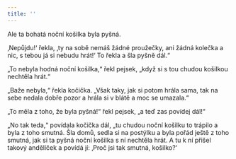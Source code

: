 ```yaml
---
title: ''
---
```


Ale ta bohatá noční košilka byla pyšná.

‚Nepůjdu!‘ řekla, ‚ty na sobě nemáš žádné proužečky, ani žádná kolečka a nic, s tebou já si nebudu hrát!‘ To řekla a šla pyšně dál.“

„To nebyla hodná noční košilka,“ řekl pejsek, „když si s tou chudou košilkou nechtěla hrát.“

„Baže nebyla,“ řekla kočička. „Však taky, jak si potom hrála sama, tak na sebe nedala dobře pozor a hrála si v blátě a moc se umazala.“

„To měla z toho, že byla pyšná!“ řekl pejsek, „a teď zas povídej dál!“

„No tak teda,“ povídala kočička dál, „tu chudou noční košilku to trápilo a byla z toho smutná. Šla domů, sedla si na postýlku a byla pořád ještě z toho smutná, jak si ta pyšná noční košilka s ní nechtěla hrát. A tu k ní přišel takový andělíček a povídá jí: ‚Proč jsi tak smutná, košilko?‘

